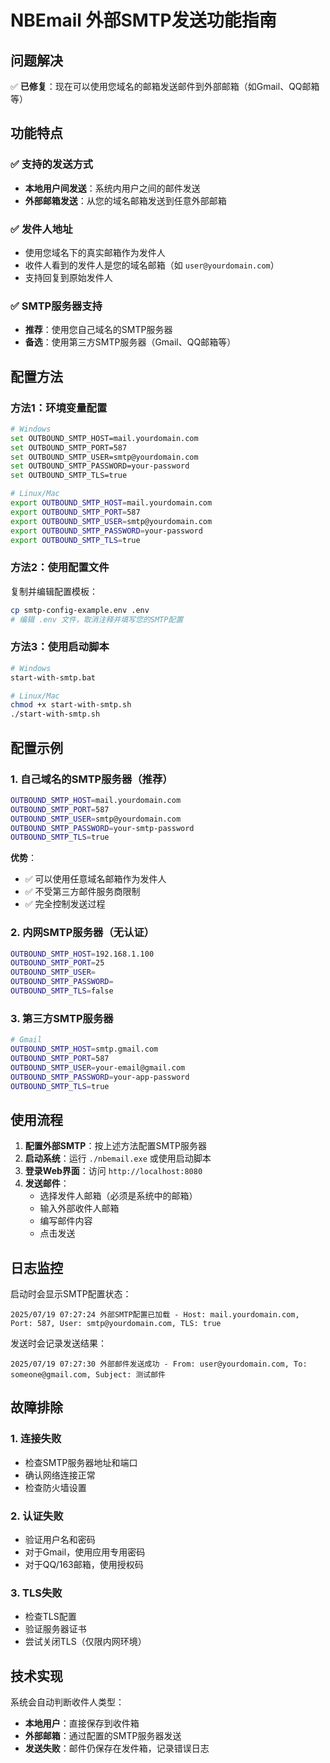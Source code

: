 # NBEmail 外部SMTP发送功能指南

## 问题解决

✅ **已修复**：现在可以使用您域名的邮箱发送邮件到外部邮箱（如Gmail、QQ邮箱等）

## 功能特点

### ✅ 支持的发送方式
- **本地用户间发送**：系统内用户之间的邮件发送
- **外部邮箱发送**：从您的域名邮箱发送到任意外部邮箱

### ✅ 发件人地址
- 使用您域名下的真实邮箱作为发件人
- 收件人看到的发件人是您的域名邮箱（如 `user@yourdomain.com`）
- 支持回复到原始发件人

### ✅ SMTP服务器支持
- **推荐**：使用您自己域名的SMTP服务器
- **备选**：使用第三方SMTP服务器（Gmail、QQ邮箱等）

## 配置方法

### 方法1：环境变量配置

```bash
# Windows
set OUTBOUND_SMTP_HOST=mail.yourdomain.com
set OUTBOUND_SMTP_PORT=587
set OUTBOUND_SMTP_USER=smtp@yourdomain.com
set OUTBOUND_SMTP_PASSWORD=your-password
set OUTBOUND_SMTP_TLS=true

# Linux/Mac
export OUTBOUND_SMTP_HOST=mail.yourdomain.com
export OUTBOUND_SMTP_PORT=587
export OUTBOUND_SMTP_USER=smtp@yourdomain.com
export OUTBOUND_SMTP_PASSWORD=your-password
export OUTBOUND_SMTP_TLS=true
```

### 方法2：使用配置文件

复制并编辑配置模板：
```bash
cp smtp-config-example.env .env
# 编辑 .env 文件，取消注释并填写您的SMTP配置
```

### 方法3：使用启动脚本

```bash
# Windows
start-with-smtp.bat

# Linux/Mac
chmod +x start-with-smtp.sh
./start-with-smtp.sh
```

## 配置示例

### 1. 自己域名的SMTP服务器（推荐）

```bash
OUTBOUND_SMTP_HOST=mail.yourdomain.com
OUTBOUND_SMTP_PORT=587
OUTBOUND_SMTP_USER=smtp@yourdomain.com
OUTBOUND_SMTP_PASSWORD=your-smtp-password
OUTBOUND_SMTP_TLS=true
```

**优势**：
- ✅ 可以使用任意域名邮箱作为发件人
- ✅ 不受第三方邮件服务商限制
- ✅ 完全控制发送过程

### 2. 内网SMTP服务器（无认证）

```bash
OUTBOUND_SMTP_HOST=192.168.1.100
OUTBOUND_SMTP_PORT=25
OUTBOUND_SMTP_USER=
OUTBOUND_SMTP_PASSWORD=
OUTBOUND_SMTP_TLS=false
```

### 3. 第三方SMTP服务器

```bash
# Gmail
OUTBOUND_SMTP_HOST=smtp.gmail.com
OUTBOUND_SMTP_PORT=587
OUTBOUND_SMTP_USER=your-email@gmail.com
OUTBOUND_SMTP_PASSWORD=your-app-password
OUTBOUND_SMTP_TLS=true
```

## 使用流程

1. **配置外部SMTP**：按上述方法配置SMTP服务器
2. **启动系统**：运行 `./nbemail.exe` 或使用启动脚本
3. **登录Web界面**：访问 `http://localhost:8080`
4. **发送邮件**：
   - 选择发件人邮箱（必须是系统中的邮箱）
   - 输入外部收件人邮箱
   - 编写邮件内容
   - 点击发送

## 日志监控

启动时会显示SMTP配置状态：
```
2025/07/19 07:27:24 外部SMTP配置已加载 - Host: mail.yourdomain.com, Port: 587, User: smtp@yourdomain.com, TLS: true
```

发送时会记录发送结果：
```
2025/07/19 07:27:30 外部邮件发送成功 - From: user@yourdomain.com, To: someone@gmail.com, Subject: 测试邮件
```

## 故障排除

### 1. 连接失败
- 检查SMTP服务器地址和端口
- 确认网络连接正常
- 检查防火墙设置

### 2. 认证失败
- 验证用户名和密码
- 对于Gmail，使用应用专用密码
- 对于QQ/163邮箱，使用授权码

### 3. TLS失败
- 检查TLS配置
- 验证服务器证书
- 尝试关闭TLS（仅限内网环境）

## 技术实现

系统会自动判断收件人类型：
- **本地用户**：直接保存到收件箱
- **外部邮箱**：通过配置的SMTP服务器发送
- **发送失败**：邮件仍保存在发件箱，记录错误日志
